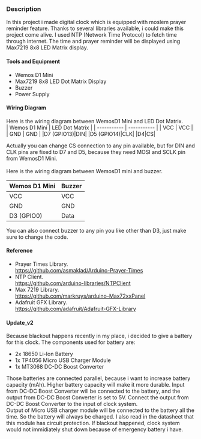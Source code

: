 ### Description

In this project i made digital clock which is equipped with moslem prayer reminder feature. Thanks to several libraries available, i could make this project come alive. I used NTP (Network Time Protocol) to fetch time through internet. The time and prayer reminder will be displayed using Max7219 8x8 LED Matrix display. <br>

#### Tools and Equipment
  - Wemos D1 Mini
  - Max7219 8x8 LED Dot Matrix Display
  - Buzzer
  - Power Supply

#### Wiring Diagram
Here is the wiring diagram between WemosD1 Mini and LED Dot Matrix. <br>
| Wemos D1 Mini      | LED Dot Matrix |
| ----------- | ----------- |
| VCC         | VCC       |
| GND         | GND        |
|D7 (GPIO13)|DIN|
|D5 (GPIO14)|CLK|
|D4|CS|

Actually you can change CS connection to any pin available, but for DIN and CLK pins are fixed to D7 and D5, because they need MOSI and SCLK pin from WemosD1 Mini. <br>
<br>
Here is the wiring diagram between WemosD1 mini and buzzer.<br>

| Wemos D1 Mini      | Buzzer |
| ----------- | ----------- |
| VCC         | VCC       |
| GND         | GND        |
|D3 (GPIO0)|Data|

You can also connect buzzer to any pin you like other than D3, just make sure to change the code.

#### Reference
- Prayer Times Library.<br>
  https://github.com/asmaklad/Arduino-Prayer-Times
- NTP Client. <br>
  https://github.com/arduino-libraries/NTPClient
- Max 7219 Library. <br>
  https://github.com/markruys/arduino-Max72xxPanel
- Adafruit GFX Library. <br>
  https://github.com/adafruit/Adafruit-GFX-Library

#### Update_v2
Because blackout happens recently in my place, i decided to give a battery for this clock. The components used for battery are:
  * 2x 18650 Li-Ion Battery
  * 1x TP4056 Micro USB Charger Module
  * 1x MT3068 DC-DC Boost Converter

Those batteries are connected parallel, because i want to increase battery capacity (mAh). Higher battery capacity will make it more durable. Input from DC-DC Boost Converter will be connected to the battery, and the output from DC-DC Boost Converter is set to 5V. Connect the output from DC-DC Boost Converter to the input of clock system. <br>
Output of Micro USB charger module will be connected to the battery all the time. So the battery will always be charged. I also read in the datasheet that this module has circuit protection. If blackout happened, clock system would not immidiately shut down because of emergency battery i have.